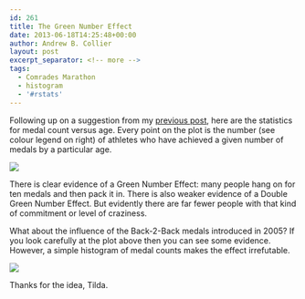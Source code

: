 ```yaml
---
id: 261
title: The Green Number Effect
date: 2013-06-18T14:25:48+00:00
author: Andrew B. Collier
layout: post
excerpt_separator: <!-- more -->
tags:
  - Comrades Marathon
  - histogram
  - '#rstats'
---
```

Following up on a suggestion from my [previous post](http://www.exegetic.biz/blog/2013/06/age-distribution-comrades-athletes/), here are the statistics for medal count versus age. <!-- more --> Every point on the plot is the number (see colour legend on right) of athletes who have achieved a given number of medals by a particular age.

<img src="{{ site.baseurl }}/static/img/2013/06/medal-count-age.png">

There is clear evidence of a Green Number Effect: many people hang on for ten medals and then pack it in. There is also weaker evidence of a Double Green Number Effect. But evidently there are far fewer people with that kind of commitment or level of craziness.

What about the influence of the Back-2-Back medals introduced in 2005? If you look carefully at the plot above then you can see some evidence. However, a simple histogram of medal counts makes the effect irrefutable.

<img src="{{ site.baseurl }}/static/img/2013/06/medal-count-histogram.png">

Thanks for the idea, Tilda.
